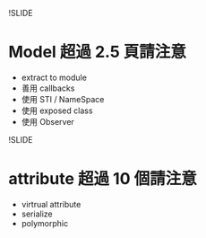 !SLIDE

# Model 超過 2.5 頁請注意

* extract to module
* 善用 callbacks
* 使用 STI / NameSpace
* 使用 exposed class
* 使用 Observer

!SLIDE

# attribute 超過 10 個請注意

* virtrual attribute
* serialize
* polymorphic